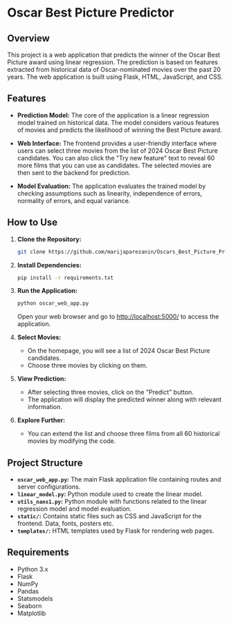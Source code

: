 # Oscar Best Picture Predictor

## Overview

This project is a web application that predicts the winner of the Oscar Best Picture award using linear regression. The prediction is based on features extracted from historical data of Oscar-nominated movies over the past 20 years. The web application is built using Flask, HTML, JavaScript, and CSS.

## Features

- **Prediction Model:** The core of the application is a linear regression model trained on historical data. The model considers various features of movies and predicts the likelihood of winning the Best Picture award.

- **Web Interface:** The frontend provides a user-friendly interface where users can select three movies from the list of 2024 Oscar Best Picture candidates. You can also click the "Try new feature" text to reveal 60 more films that you can use as candidates. The selected movies are then sent to the backend for prediction.

- **Model Evaluation:** The application evaluates the trained model by checking assumptions such as linearity, independence of errors, normality of errors, and equal variance.

## How to Use

1. **Clone the Repository:**
   ```bash
   git clone https://github.com/marijaparezanin/Oscars_Best_Picture_Prediction_v1.git
   ```

2. **Install Dependencies:**
   ```bash
   pip install -r requirements.txt
   ```

3. **Run the Application:**
   ```bash
   python oscar_web_app.py
   ```
   Open your web browser and go to [http://localhost:5000/](http://localhost:5000/) to access the application.

4. **Select Movies:**
   - On the homepage, you will see a list of 2024 Oscar Best Picture candidates.
   - Choose three movies by clicking on them.

5. **View Prediction:**
   - After selecting three movies, click on the "Predict" button.
   - The application will display the predicted winner along with relevant information.

6. **Explore Further:**
   - You can extend the list and choose three films from all 60 historical movies by modifying the code.

## Project Structure

- **`oscar_web_app.py`:** The main Flask application file containing routes and server configurations.
- **`linear_model.py`:** Python module used to create the linear model.
- **`utils_nans1.py`:** Python module with functions related to the linear regression model and model evaluation.
- **`static/`:** Contains static files such as CSS and JavaScript for the frontend. Data, fonts, posters etc.
- **`templates/`:** HTML templates used by Flask for rendering web pages.

## Requirements

- Python 3.x
- Flask
- NumPy
- Pandas
- Statsmodels
- Seaborn
- Matplotlib
